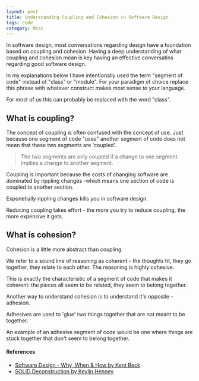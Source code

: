 ```yaml
---
layout: post
title: Understanding Coupling and Cohesion in Software Design
tags: Code 
category: Misc
---
```


In software design, most conversations regarding design have a foundation based on coupling and cohesion. Having a deep understanding of what coupling and cohesion mean is key having an effective conversatins regarding good software design.

In my explanations below I have intentionally used the term "segment of code" instead of "class" or "module". For your paradigm of choice replace this phrase with whatever construct makes most sense to your language. 

For most of us this can probably be replaced with the word "class".

## What is coupling?

The concept of coupling is often confused with the concept of use. Just because one segment of code "uses" another segment of code does not mean that these two segments are 'coupled'.

> The two segments are only coupled if a change to one segment implies a change to another segment. 

Coupling is important because the costs of changing software are dominated by rippling changes -which means one section of code is coupled to another section.

Exponetially rippling changes kills you in software design. 

Reducing coupling takes effort - the more you try to reduce coupling, the more expensive it gets. 

## What is cohesion?

Cohesion is a little more abstract than coupling. 

We refer to a sound line of reasoning as coherent - the thoughts fit, they go together, they relate to each other. The reasoning is highly cohesive.

This is exactly the characteristic of a segment of code that makes it coherent: the pieces all seem to be related, they seem to belong together.

Another way to understand cohesion is to understand it's opposite - adhesion. 

Adhesives are used to 'glue' two things together that are not meant to be together. 

An example of an adhesive segment of code would be one where things are stuck together that don't seem to belong together. 


#### References

- [Software Design - Why, When & How by Kent Beck](http://blog.markpearl.co.za/Software-Design-Why-When-How)  
- [SOLID Deconstruction by Kevlin Henney](http://blog.markpearl.co.za/SOLID-Deconstruction)  
